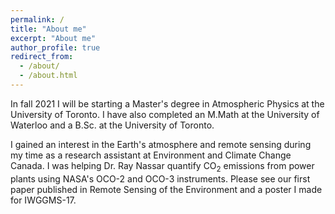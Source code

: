 ```yaml
---
permalink: /
title: "About me"
excerpt: "About me"
author_profile: true
redirect_from: 
  - /about/
  - /about.html
---
```


In fall 2021 I will be starting a Master's degree in Atmospheric Physics at the University of Toronto. I have also completed an M.Math at the University of Waterloo and a B.Sc. at the University of Toronto.

I gained an interest in the Earth's atmosphere and remote sensing during my time as a research assistant at Environment and Climate Change Canada. I was helping Dr. Ray Nassar quantify CO<sub>2</sub> emissions from power plants using NASA's OCO-2 and OCO-3 instruments. Please see our first paper published in Remote Sensing of the Environment and a poster I made for IWGGMS-17.
